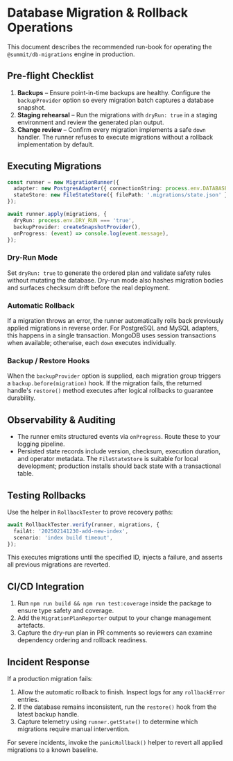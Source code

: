 # Database Migration & Rollback Operations

This document describes the recommended run-book for operating the `@summit/db-migrations` engine in production.

## Pre-flight Checklist

1. **Backups** – Ensure point-in-time backups are healthy. Configure the `backupProvider` option so every migration batch captures a database snapshot.
2. **Staging rehearsal** – Run the migrations with `dryRun: true` in a staging environment and review the generated plan output.
3. **Change review** – Confirm every migration implements a safe `down` handler. The runner refuses to execute migrations without a rollback implementation by default.

## Executing Migrations

```ts
const runner = new MigrationRunner({
  adapter: new PostgresAdapter({ connectionString: process.env.DATABASE_URL! }),
  stateStore: new FileStateStore({ filePath: '.migrations/state.json' }),
});

await runner.apply(migrations, {
  dryRun: process.env.DRY_RUN === 'true',
  backupProvider: createSnapshotProvider(),
  onProgress: (event) => console.log(event.message),
});
```

### Dry-Run Mode

Set `dryRun: true` to generate the ordered plan and validate safety rules without mutating the database. Dry-run mode also hashes migration bodies and surfaces checksum drift before the real deployment.

### Automatic Rollback

If a migration throws an error, the runner automatically rolls back previously applied migrations in reverse order. For PostgreSQL and MySQL adapters, this happens in a single transaction. MongoDB uses session transactions when available; otherwise, each `down` executes individually.

### Backup / Restore Hooks

When the `backupProvider` option is supplied, each migration group triggers a `backup.before(migration)` hook. If the migration fails, the returned handle's `restore()` method executes after logical rollbacks to guarantee durability.

## Observability & Auditing

- The runner emits structured events via `onProgress`. Route these to your logging pipeline.
- Persisted state records include version, checksum, execution duration, and operator metadata. The `FileStateStore` is suitable for local development; production installs should back state with a transactional table.

## Testing Rollbacks

Use the helper in `RollbackTester` to prove recovery paths:

```ts
await RollbackTester.verify(runner, migrations, {
  failAt: '202502141230-add-new-index',
  scenario: 'index build timeout',
});
```

This executes migrations until the specified ID, injects a failure, and asserts all previous migrations are reverted.

## CI/CD Integration

1. Run `npm run build && npm run test:coverage` inside the package to ensure type safety and coverage.
2. Add the `MigrationPlanReporter` output to your change management artefacts.
3. Capture the dry-run plan in PR comments so reviewers can examine dependency ordering and rollback readiness.

## Incident Response

If a production migration fails:

1. Allow the automatic rollback to finish. Inspect logs for any `rollbackError` entries.
2. If the database remains inconsistent, run the `restore()` hook from the latest backup handle.
3. Capture telemetry using `runner.getState()` to determine which migrations require manual intervention.

For severe incidents, invoke the `panicRollback()` helper to revert all applied migrations to a known baseline.
